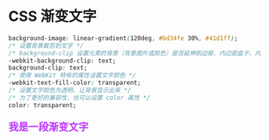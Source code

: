 # CSS 渐变文字

```css
background-image: linear-gradient(120deg, #bd34fe 30%, #41d1ff);
/* 设置背景裁剪到文字 */
/* background-clip 设置元素的背景（背景图片或颜色）是否延伸到边框、内边距盒子、内容盒子下面。 */
-webkit-background-clip: text;
background-clip: text;
/* 使用 WebKit 特有的属性设置文字颜色 */
-webkit-text-fill-color: transparent;
/* 设置文字颜色为透明，让背景显示出来 */
/* 为了更好的兼容性，也可以设置 color 属性 */
color: transparent;
```

<p class='text'>我是一段渐变文字</p>

<style scoped>
.text{
   background-image: linear-gradient(120deg, #bd34fe 30%, #41d1ff);
   /* 设置背景裁剪到文字 */
   -webkit-background-clip: text;
   background-clip: text;
   /* 使用 WebKit 特有的属性设置文字颜色 */
   -webkit-text-fill-color: transparent;
   /* 设置文字颜色为透明，让背景显示出来 */
   /* 为了更好的兼容性，也可以设置 color 属性 */
   color: transparent;
	 font-size: 20px;
	 font-weight: bold;
}
</style>
